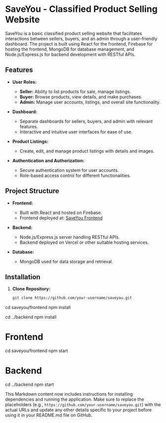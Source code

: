 # SaveYou - Classified Product Selling Website

SaveYou is a basic classified product selling website that facilitates interactions between sellers, buyers, and an admin through a user-friendly dashboard. The project is built using React for the frontend, Firebase for hosting the frontend, MongoDB for database management, and Node.js/Express.js for backend development with RESTful APIs.

## Features

- **User Roles:**
  - **Seller:** Ability to list products for sale, manage listings.
  - **Buyer:** Browse products, view details, and make purchases.
  - **Admin:** Manage user accounts, listings, and overall site functionality.

- **Dashboard:**
  - Separate dashboards for sellers, buyers, and admin with relevant features.
  - Interactive and intuitive user interfaces for ease of use.

- **Product Listings:**
  - Create, edit, and manage product listings with details and images.

- **Authentication and Authorization:**
  - Secure authentication system for user accounts.
  - Role-based access control for different functionalities.

## Project Structure

- **Frontend:**
  - Built with React and hosted on Firebase.
  - Frontend deployed at: [SaveYou Frontend](https://saveyou-29081.web.app/)

- **Backend:**
  - Node.js/Express.js server handling RESTful APIs.
  - Backend deployed on Vercel or other suitable hosting services.

- **Database:**
  - MongoDB used for data storage and retrieval.

## Installation

1. **Clone Repository:**
   ```bash
   git clone https://github.com/your-username/saveyou.git


cd saveyou/frontend
npm install

cd ../backend
npm install


# Frontend
cd saveyou/frontend
npm start

# Backend
cd ../backend
npm start



This Markdown content now includes instructions for installing dependencies and running the application. Make sure to replace the placeholders (e.g., `https://github.com/your-username/saveyou.git`) with the actual URLs and update any other details specific to your project before using it in your README.md file on GitHub.
